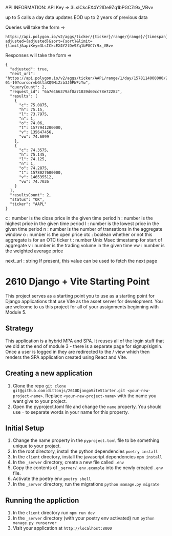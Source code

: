 API INFORMATION:
API Key => 3LsICkcEX4Y2lDe9Zq1bPGC7r9x_VBvv

up to 5 calls a day
data updates EOD
up to 2 years of previous data 

Queries will take the form =>

```
https://api.polygon.io/v2/aggs/ticker/{ticker}/range/{range}/{timespan}/{start_date}/{end_date}?adjusted={adjusted}&sort={sort}&limit={limit}&apiKey=3LsICkcEX4Y2lDe9Zq1bPGC7r9x_VBvv
```
Responses will take the form =>

```
{
  "adjusted": true,
  "next_url": "https://api.polygon.io/v2/aggs/ticker/AAPL/range/1/day/1578114000000/2020-01-10?cursor=bGltaXQ9MiZzb3J0PWFzYw",
  "queryCount": 2,
  "request_id": "6a7e466379af0a71039d60cc78e72282",
  "results": [
    {
      "c": 75.0875,
      "h": 75.15,
      "l": 73.7975,
      "n": 1,
      "o": 74.06,
      "t": 1577941200000,
      "v": 135647456,
      "vw": 74.6099
    },
    {
      "c": 74.3575,
      "h": 75.145,
      "l": 74.125,
      "n": 1,
      "o": 74.2875,
      "t": 1578027600000,
      "v": 146535512,
      "vw": 74.7026
    }
  ],
  "resultsCount": 2,
  "status": "OK",
  "ticker": "AAPL"
}
```
c : number is the close price in the given time period
h : number is the highest price in the given time period
l : number is the lowest price in the given time period
n : number is the number of transations in the aggregate window
o : number is the open price
otc : boolean whether or not this aggregate is for an OTC ticker
t : number Unix Msec timestamp for start of aggregate
v : number is the trading volume in the given time
vw : number is the weighted average price

next_url : string If present, this value can be used to fetch the next page



# 2610 Django + Vite Starting Point
This project serves as a starting point you to use as a starting point for Django applications that use Vite as the asset server for development. You are welcome to us this project for all of your assignments beginning with Module 5.

## Strategy
This application is a hybrid MPA and SPA. It reuses all of the login stuff that we did at the end of module 3 - there is a separate page for signup/signin. Once a user is logged in they are redirected to the / view which then renders the SPA application created using React and Vite.

## Creating a new application
1. Clone the repo `git clone git@github.com:dittonjs/2610DjangoViteStarter.git <your-new-project-name>`. Replace `<your-new-project-name>` with the name you want give to your project.
2. Open the pyproject.toml file and change the `name` property. You should use `-` to separate words in your name for this property.

## Initial Setup
1. Change the name property in the `pyproject.toml` file to be something unique to your project.
1. In the root directory, install the python dependencies `poetry install`
2. In the `client` directory, install the javascript dependencies `npm install`
3. In the `_server` directory, create a new file called `.env`
4. Copy the contents of `_server/.env.example` into the newly created `.env` file.
5. Activate the poetry env `poetry shell`
6. In the `_server` directory, run the migrations `python manage.py migrate`

## Running the appliction
1. In the `client` directory run `npm run dev`
2. In the `_server` directory (with your poetry env activated) run `python manage.py runserver`
3. Visit your application at `http://localhost:8000`
